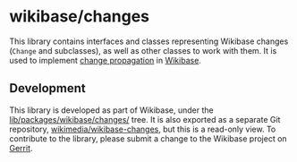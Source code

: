 # wikibase/changes

This library contains interfaces and classes representing Wikibase changes (`Change` and subclasses),
as well as other classes to work with them.
It is used to implement [change propagation][] in [Wikibase][].

## Development

This library is developed as part of Wikibase,
under the [lib/packages/wikibase/changes/][] tree.
It is also exported as a separate Git repository, [wikimedia/wikibase-changes][],
but this is a read-only view.
To contribute to the library,
please submit a change to the Wikibase project on [Gerrit][].

[change propagation]: https://doc.wikimedia.org/Wikibase/master/php/md_docs_topics_change-propagation.html
[Wikibase]: https://wikiba.se/
[lib/packages/wikibase/changes/]: https://gerrit.wikimedia.org/g/mediawiki/extensions/Wikibase/+/master/lib/packages/wikibase/changes/
[wikimedia/wikibase-changes]: https://github.com/wikimedia/wikibase-changes
[Gerrit]: https://www.mediawiki.org/wiki/Special:MyLanguage/Gerrit
